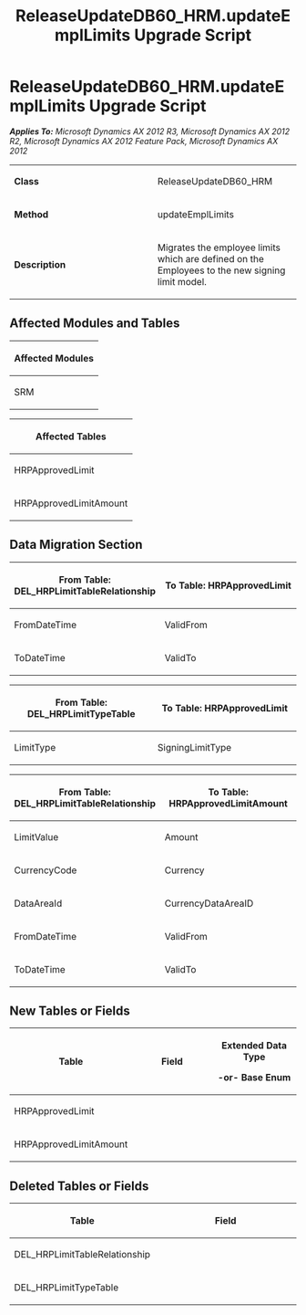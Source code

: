 ﻿---
title: ReleaseUpdateDB60_HRM.updateEmplLimits Upgrade Script
TOCTitle: ReleaseUpdateDB60_HRM.updateEmplLimits Upgrade Script
ms:assetid: b6d93d25-4fba-fffb-5293-df48078918e6
ms:mtpsurl: https://msdn.microsoft.com/en-us/library/JJ737032(v=AX.60)
ms:contentKeyID: 49710714
ms.date: 05/18/2015
mtps_version: v=AX.60
---

# ReleaseUpdateDB60\_HRM.updateEmplLimits Upgrade Script 


_**Applies To:** Microsoft Dynamics AX 2012 R3, Microsoft Dynamics AX 2012 R2, Microsoft Dynamics AX 2012 Feature Pack, Microsoft Dynamics AX 2012_

<table>
<colgroup>
<col style="width: 50%" />
<col style="width: 50%" />
</colgroup>
<tbody>
<tr class="odd">
<td><p><strong>Class</strong></p></td>
<td><p>ReleaseUpdateDB60_HRM</p></td>
</tr>
<tr class="even">
<td><p><strong>Method</strong></p></td>
<td><p>updateEmplLimits</p></td>
</tr>
<tr class="odd">
<td><p><strong>Description</strong></p></td>
<td><p>Migrates the employee limits which are defined on the Employees to the new signing limit model.</p></td>
</tr>
</tbody>
</table>


## Affected Modules and Tables

<table>
<colgroup>
<col style="width: 100%" />
</colgroup>
<thead>
<tr class="header">
<th><p>Affected Modules</p></th>
</tr>
</thead>
<tbody>
<tr class="odd">
<td><p>SRM</p></td>
</tr>
</tbody>
</table>


<table>
<colgroup>
<col style="width: 100%" />
</colgroup>
<thead>
<tr class="header">
<th><p>Affected Tables</p></th>
</tr>
</thead>
<tbody>
<tr class="odd">
<td><p>HRPApprovedLimit</p></td>
</tr>
<tr class="even">
<td><p>HRPApprovedLimitAmount</p></td>
</tr>
</tbody>
</table>


## Data Migration Section

<table>
<colgroup>
<col style="width: 50%" />
<col style="width: 50%" />
</colgroup>
<thead>
<tr class="header">
<th><p>From Table: DEL_HRPLimitTableRelationship</p></th>
<th><p>To Table: HRPApprovedLimit</p></th>
</tr>
</thead>
<tbody>
<tr class="odd">
<td><p>FromDateTime</p></td>
<td><p>ValidFrom</p></td>
</tr>
<tr class="even">
<td><p>ToDateTime</p></td>
<td><p>ValidTo</p></td>
</tr>
</tbody>
</table>


<table>
<colgroup>
<col style="width: 50%" />
<col style="width: 50%" />
</colgroup>
<thead>
<tr class="header">
<th><p>From Table: DEL_HRPLimitTypeTable</p></th>
<th><p>To Table: HRPApprovedLimit</p></th>
</tr>
</thead>
<tbody>
<tr class="odd">
<td><p>LimitType</p></td>
<td><p>SigningLimitType</p></td>
</tr>
</tbody>
</table>


<table>
<colgroup>
<col style="width: 50%" />
<col style="width: 50%" />
</colgroup>
<thead>
<tr class="header">
<th><p>From Table: DEL_HRPLimitTableRelationship</p></th>
<th><p>To Table: HRPApprovedLimitAmount</p></th>
</tr>
</thead>
<tbody>
<tr class="odd">
<td><p>LimitValue</p></td>
<td><p>Amount</p></td>
</tr>
<tr class="even">
<td><p>CurrencyCode</p></td>
<td><p>Currency</p></td>
</tr>
<tr class="odd">
<td><p>DataAreaId</p></td>
<td><p>CurrencyDataAreaID</p></td>
</tr>
<tr class="even">
<td><p>FromDateTime</p></td>
<td><p>ValidFrom</p></td>
</tr>
<tr class="odd">
<td><p>ToDateTime</p></td>
<td><p>ValidTo</p></td>
</tr>
</tbody>
</table>


## New Tables or Fields

<table>
<colgroup>
<col style="width: 33%" />
<col style="width: 33%" />
<col style="width: 33%" />
</colgroup>
<thead>
<tr class="header">
<th><p>Table</p></th>
<th><p>Field</p></th>
<th><p>Extended Data Type</p>
<p>-or- Base Enum</p></th>
</tr>
</thead>
<tbody>
<tr class="odd">
<td><p>HRPApprovedLimit</p></td>
<td><p></p></td>
<td><p></p></td>
</tr>
<tr class="even">
<td><p>HRPApprovedLimitAmount</p></td>
<td><p></p></td>
<td><p></p></td>
</tr>
</tbody>
</table>


## Deleted Tables or Fields

<table>
<colgroup>
<col style="width: 50%" />
<col style="width: 50%" />
</colgroup>
<thead>
<tr class="header">
<th><p>Table</p></th>
<th><p>Field</p></th>
</tr>
</thead>
<tbody>
<tr class="odd">
<td><p>DEL_HRPLimitTableRelationship</p></td>
<td><p></p></td>
</tr>
<tr class="even">
<td><p>DEL_HRPLimitTypeTable</p></td>
<td><p></p></td>
</tr>
</tbody>
</table>

  


